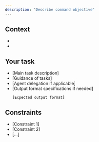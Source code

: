 ```yaml
---
description: "Describe command objective"
---
```


## Context

- [Input if needed]: $ARGUMENTS
- [Commands if needed]: !`command`

## Your task

- [Main task description]
- [Guidance of tasks]
- [Agent delegation if applicable]
- [Output format specifications if needed]
  ```
  [Expected output format]
  ```

## Constraints

- [Constraint 1]
- [Constraint 2]
- [...]
